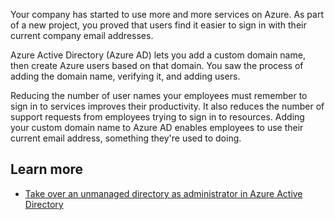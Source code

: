 Your company has started to use more and more services on Azure. As part of a new project, you proved that users find it easier to sign in with their current company email addresses.

Azure Active Directory (Azure AD) lets you add a custom domain name, then create Azure users based on that domain. You saw the process of adding the domain name, verifying it, and adding users.

Reducing the number of user names your employees must remember to sign in to services improves their productivity. It also reduces the number of support requests from employees trying to sign in to resources. Adding your custom domain name to Azure AD enables employees to use their current email address, something they're used to doing.

## Learn more

- [Take over an unmanaged directory as administrator in Azure Active Directory](https://docs.microsoft.com/azure/active-directory/users-groups-roles/domains-admin-takeover)

